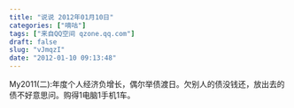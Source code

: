 ```yaml
---
title: "说说 2012年01月10日"
categories: ["嘀咕"]
tags: ["来自QQ空间 qzone.qq.com"]
draft: false
slug: "vJmqzI"
date: "2012-01-10 09:13:48"
---
```


My2011(二):年度个人经济负增长，偶尔举债渡日。欠别人的债没钱还，放出去的债不好意思问。购得1电脑1手机1车。
